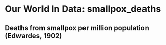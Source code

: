 # Our World In Data: smallpox_deaths
## Deaths from smallpox per million population (Edwardes, 1902)
